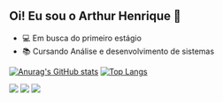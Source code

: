  ## Oi! Eu sou o Arthur Henrique 🙂

- 💻 Em busca do primeiro estágio
- 📚 Cursando Análise e desenvolvimento de sistemas


[![Anurag's GitHub stats](https://github-readme-stats.vercel.app/api?username=Arthurhevi&show_icons=true&theme=tokyonight)](https://github.com/anuraghazra/github-readme-stats)
[![Top Langs](https://github-readme-stats.vercel.app/api/top-langs/?username=Arthurhevi&show_icons=true&theme=tokyonight)](https://github.com/anuraghazra/github-readme-stats)

<a href="https://instagram.com/tuli_hvr" target="_blank"><img src="https://img.shields.io/badge/-Instagram-%23E4405F?style=for-the-badge&logo=instagram&logoColor=white" target="_blank"></a>
<a href="https://www.linkedin.com/in/arthur-henrique-vieira-rodrigues-155720268/" target="_blank"><img src="https://img.shields.io/badge/-LinkedIn-%230077B5?style=for-the-badge&logo=linkedin&logoColor=white" target="_blank"></a>
<a href = "mailto:arthurhevi@hotmail.com"><img src="https://img.shields.io/badge/-Email-%23333?style=for-the-badge&logo=gmail&logoColor=white" target="_blank"></a>
